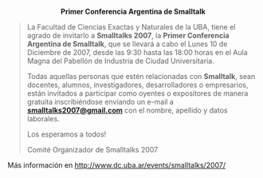 <html><body><p align="center"><strong>Primer Conferencia Argentina de Smalltalk</strong></p>



<blockquote> La Facultad de Ciencias Exactas y Naturales de la UBA, tiene el agrado de invitarlo a <strong>Smalltalks 2007</strong>, la <strong>Primer Conferencia</strong><strong> Argentina de Smalltalk</strong>, que se llevará a cabo el Lunes 10 de Diciembre de 2007, desde las 9:30 hasta las 18:00 horas en el Aula Magna del Pabellón de Industria de Ciudad Universitaria.



Todas aquellas personas que estén relacionadas con <strong>Smalltalk</strong>, sean docentes, alumnos, investigadores, desarrolladores o empresarios, están invitados a participar como oyentes o expositores de manera gratuita inscribiéndose enviando un e-mail a <strong>smalltalks2007@gmail.com</strong> con el nombre, apellido y datos laborales.

Los esperamos a todos!

Comité Organizador de Smalltalks 2007</blockquote>

Más información en <a href="http://www.dc.uba.ar/events/smalltalks/2007/" title="ST2007" target="_blank">http://www.dc.uba.ar/events/smalltalks/2007/ </a></body></html>